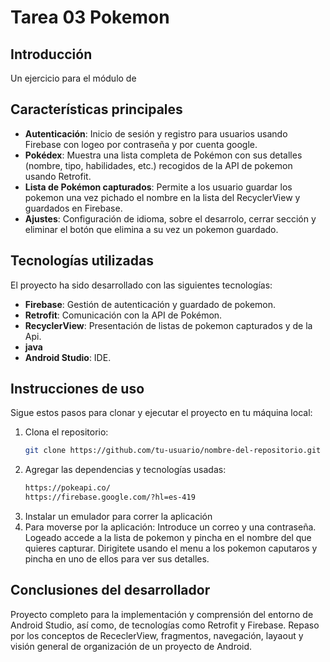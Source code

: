 # Tarea 03 Pokemon

## Introducción
Un ejercicio para el módulo de 

## Características principales
- **Autenticación**: Inicio de sesión y registro para usuarios usando Firebase con logeo por contraseña y por cuenta google.
- **Pokédex**: Muestra una lista completa de Pokémon con sus detalles (nombre, tipo, habilidades, etc.) recogidos de la API de pokemon usando Retrofit.
- **Lista de Pokémon capturados**: Permite a los usuario guardar los pokemon una vez pichado el nombre en la lista del RecyclerView y guardados en Firebase.
- **Ajustes**: Configuración de idioma, sobre el desarrolo, cerrar sección y eliminar el botón que elimina a su vez un pokemon guardado.

## Tecnologías utilizadas
El proyecto ha sido desarrollado con las siguientes tecnologías:
- **Firebase**: Gestión de autenticación y guardado de pokemon.
- **Retrofit**: Comunicación con la API de Pokémon.
- **RecyclerView**: Presentación de listas de pokemon capturados y de la Api.
- **java**
- **Android Studio**: IDE.

## Instrucciones de uso
Sigue estos pasos para clonar y ejecutar el proyecto en tu máquina local:
1. Clona el repositorio:
   ```bash
   git clone https://github.com/tu-usuario/nombre-del-repositorio.git
2. Agregar las dependencias y tecnologías usadas:
   ```bash
   https://pokeapi.co/
   https://firebase.google.com/?hl=es-419
3. Instalar un emulador para correr la aplicación
4. Para moverse por la aplicación:
   Introduce un correo y una contraseña.
   Logeado accede a la lista de pokemon y pincha en el nombre del que quieres capturar.
   Dirigitete usando el menu a los pokemon caputaros y pincha en uno de ellos para ver sus detalles.


## Conclusiones del desarrollador

  Proyecto completo para la implementación y comprensión del entorno de Android Studio, así como, de tecnologías como Retrofit y Firebase.
  Repaso por los conceptos de RececlerView, fragmentos, navegación, layaout y visión general de organización de un proyecto de Android.
